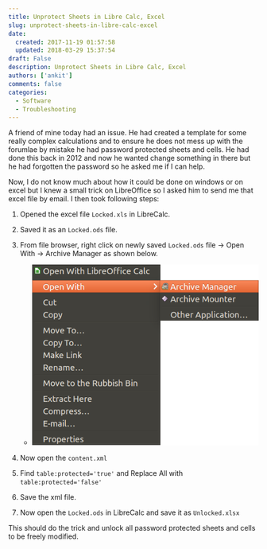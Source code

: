 ```yaml
---
title: Unprotect Sheets in Libre Calc, Excel
slug: unprotect-sheets-in-libre-calc-excel
date: 
  created: 2017-11-19 01:57:58
  updated: 2018-03-29 15:37:54
draft: False
description: Unprotect Sheets in Libre Calc, Excel
authors: ['ankit']
comments: false
categories:
  - Software
  - Troubleshooting
---
```


A friend of mine today had an issue. He had created a template for some really complex calculations and to ensure he does not mess up with the forumlae by mistake he had password protected sheets and cells. He had done this back in 2012 and now he wanted change something in there but he had forgotten the password so he asked me if I can help.

Now, I do not know much about how it could be done on windows or on excel but I knew a small trick on LibreOffice so I asked him to send me that excel file by email. I then took following steps:

<!-- more -->

1. Opened the excel file `Locked.xls` in LibreCalc.
   
2. Saved it as an `Locked.ods` file.
   
3. From file browser, right click on newly saved `Locked.ods` file -&gt; Open With -&gt; Archive Manager as shown below.
   
      * ![Menu_001](../assets/images/2017/11/Menu_001.png)
   
4. Now open the `content.xml`
   
5. Find `table:protected='true'` and Replace All with `table:protected='false'`
   
6. Save the xml file.
   
7. Now open the `Locked.ods` in LibreCalc and save it as `Unlocked.xlsx`


This should do the trick and unlock all password protected sheets and cells to be freely modified.
